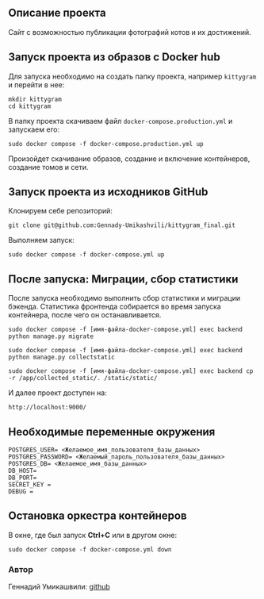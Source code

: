 ## Описание проекта

Сайт с возможностью публикации фотографий котов и их достижений.

## Запуск проекта из образов с Docker hub

Для запуска необходимо на создать папку проекта, например `kittygram` и перейти в нее:

```shell notranslate position-relative overflow-auto
mkdir kittygram
cd kittygram
```

В папку проекта скачиваем файл `docker-compose.production.yml` и запускаем его:

```shell notranslate position-relative overflow-auto
sudo docker compose -f docker-compose.production.yml up
```

Произойдет скачивание образов, создание и включение контейнеров, создание томов и сети.

## Запуск проекта из исходников GitHub

Клонируем себе репозиторий:

```shell notranslate position-relative overflow-auto
git clone git@github.com:Gennady-Umikashvili/kittygram_final.git
```

Выполняем запуск:

```shell notranslate position-relative overflow-auto
sudo docker compose -f docker-compose.yml up
```

## После запуска: Миграции, сбор статистики

После запуска необходимо выполнить сбор статистики и миграции бэкенда. Статистика фронтенда собирается во время запуска контейнера, после чего он останавливается.

```shell notranslate position-relative overflow-auto
sudo docker compose -f [имя-файла-docker-compose.yml] exec backend python manage.py migrate

sudo docker compose -f [имя-файла-docker-compose.yml] exec backend python manage.py collectstatic

sudo docker compose -f [имя-файла-docker-compose.yml] exec backend cp -r /app/collected_static/. /static/static/
```

И далее проект доступен на:

```
http://localhost:9000/
```

## Необходимые переменные окружения

```shell notranslate position-relative overflow-auto
POSTGRES_USER= <Желаемое_имя_пользователя_базы_данных>
POSTGRES_PASSWORD= <Желаемый_пароль_пользователя_базы_данных>
POSTGRES_DB= <Желаемое_имя_базы_данных>
DB_HOST=
DB_PORT= 
SECRET_KEY = 
DEBUG = 
```

## Остановка оркестра контейнеров

В окне, где был запуск **Ctrl+С** или в другом окне:

```shell notranslate position-relative overflow-auto
sudo docker compose -f docker-compose.yml down
```
### Автор
Геннадий Умикашвили: [github](https://github.com/Gennady-Umikashvili)